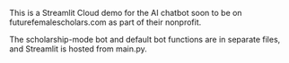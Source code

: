 This is a Streamlit Cloud demo for the AI chatbot soon to be on futurefemalescholars.com as part of their nonprofit.

The scholarship-mode bot and default bot functions are in separate files, and Streamlit is hosted from main.py.
